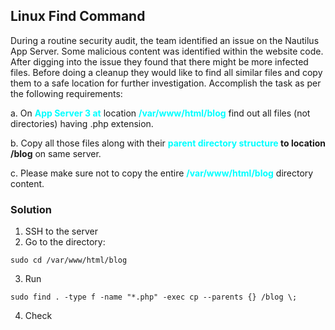 ## Linux Find Command

During a routine security audit, the team identified an issue on the Nautilus App Server. Some malicious content was identified within the website code. After digging into the issue they found that there might be more infected files. Before doing a cleanup they would like to find all similar files and copy them to a safe location for further investigation. Accomplish the task as per the following requirements:



a. On <span style='color:cyan'>**App Server 3 at**</span> location <span style='color:cyan'>**/var/www/html/blog**</span> find out all files (not directories) having .php extension.


b. Copy all those files along with their <span style='color:cyan'>**parent directory structure **</span>to location <span style='color:cyan'>**/blog**</span> on same server.


c. Please make sure not to copy the entire <span style='color:cyan'>**/var/www/html/blog**</span> directory content.


### Solution

1. SSH to the server
2. Go to the directory:
```
sudo cd /var/www/html/blog
```

3. Run
```
sudo find . -type f -name "*.php" -exec cp --parents {} /blog \;
```

4. Check